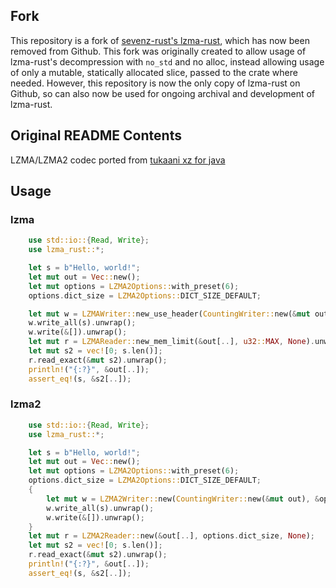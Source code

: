 ## Fork

This repository is a fork of [sevenz-rust's lzma-rust](https://github.com/dyz1990/sevenz-rust), which has now been removed from Github. This fork was originally created to allow usage of lzma-rust's decompression with `no_std` and no alloc, instead allowing usage of only a mutable, statically allocated slice, passed to the crate where needed. However, this repository is now the only copy of lzma-rust on Github, so can also now be used for ongoing archival and development of lzma-rust.

## Original README Contents

LZMA/LZMA2 codec ported from [tukaani xz for java](https://tukaani.org/xz/java.html)

## Usage

### lzma

```rust
    use std::io::{Read, Write};
    use lzma_rust::*;

    let s = b"Hello, world!";
    let mut out = Vec::new();
    let mut options = LZMA2Options::with_preset(6);
    options.dict_size = LZMA2Options::DICT_SIZE_DEFAULT;

    let mut w = LZMAWriter::new_use_header(CountingWriter::new(&mut out), &options, None).unwrap();
    w.write_all(s).unwrap();
    w.write(&[]).unwrap();
    let mut r = LZMAReader::new_mem_limit(&out[..], u32::MAX, None).unwrap();
    let mut s2 = vec![0; s.len()];
    r.read_exact(&mut s2).unwrap();
    println!("{:?}", &out[..]);
    assert_eq!(s, &s2[..]);

```

### lzma2

```rust
    use std::io::{Read, Write};
    use lzma_rust::*;

    let s = b"Hello, world!";
    let mut out = Vec::new();
    let mut options = LZMA2Options::with_preset(6);
    options.dict_size = LZMA2Options::DICT_SIZE_DEFAULT;
    {
        let mut w = LZMA2Writer::new(CountingWriter::new(&mut out), &options);
        w.write_all(s).unwrap();
        w.write(&[]).unwrap();
    }
    let mut r = LZMA2Reader::new(&out[..], options.dict_size, None);
    let mut s2 = vec![0; s.len()];
    r.read_exact(&mut s2).unwrap();
    println!("{:?}", &out[..]);
    assert_eq!(s, &s2[..]);

```
